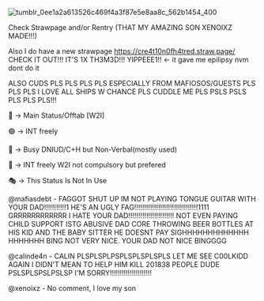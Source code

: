 

![tumblr_0ee1a2a613526c469f4a3f87e5e8aa8c_562b1454_400](https://github.com/user-attachments/assets/371c67d7-48b7-4b99-beb7-bd3572750952)


Check Strawpage and/or Rentry (THAT MY AMAZING SON XENOIXZ MADE!!!)

Also I do have a new strawpage https://cre4t10n0fh4tred.straw.page/ CHECK IT OUT!!! IT'S 1X TH3M3D!!! YIPPEEE1!! <- it gave me epilipsy nvm dont do it

ALSO CUDS PLS PLS PLS PLS ESPECIALLY FROM MAFIOSOS/GUESTS PLS PLS PLS I LOVE ALL SHIPS W CHANCE PLS CUDDLE ME PLS PSLS PSLS PLS PLS PLS!!!

🌙 -> Main Status/Offtab [W2I]


🟢 -> INT freely


🔴 -> Busy DNIUD/C+H but Non-Verbal(mostly used)


💬 -> INT freely W2I not compulsory but prefered


🎭 -> This Status Is Not In Use



@mafiasdebt - FAGGOT SHUT UP IM NOT PLAYING TONGUE GUITAR WITH YOUR DAD!!!!!!!!!!!1 HE'S AN UGLY FAG!!!!!!!!!!!!!!!!!!!!!!!!!!!!!!!!1111 GRRRRRRRRRRRR I HATE YOUR DAD!!!!!!!!!!!!!!!!!!!!!!! NOT EVEN PAYING CHILD SUPPORT ISTG ABUSIVE DAD CORE THROWING BEER BOTTLES AT HIS KID AND THE BABY SITTER HE DOESNT PAY SIGHHHHHHHHHHHHH HHHHHHH BING NOT VERY NICE. YOUR DAD NOT NICE BINGGGG

@calinde4n - CALIN PLSPLSPLPSPLSPLSPLSPLS LET ME SEE C00LKIDD AGAIN I DIDN'T MEAN TO HELP HIM KILL 201838 PEOPLE DUDE PSLSPLSPSLPSLSP I'M SORRY!!!!!!!!!!!!!!!!!!!!!

@xenoixz - No comment, I love my son
